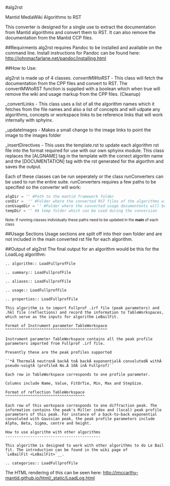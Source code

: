 #alg2rst


Mantid MediaWiki Algorithms to RST 

This converter is designed for a single use to extract the documentation from Mantid algorithms and convert them to RST. It can also remove the documentation from the Mantid CCP files. 

##Requirments
alg2rst requires Pandoc to be installed and available on the command line. Install instructions for Pandoc can be found here: http://johnmacfarlane.net/pandoc/installing.html

##How to Use:

alg2rst is made up of 4 classes. 
  _convertMWtoRST_  - This class will fetch the documentation from the CPP files and convert to RST. The convertMWtoRST function is supplied with a boolean which when true will remove the wiki and usage markup from the CPP files. (Cleanup) 
  
  _convertLinks - This class uses a list of all the algorithm names which it fetches from the file names and also a list of concepts and will udpate any algorithms, concepts or workspace links to be reference links that will work internally with sphyinx. 
  
  _updateImages - Makes a small change to the image links to point the image to the images folder
  
  _insertDirectives - This uses the template.rst to update each algorithm rst file into the format required for use with our own sphyinx module. This class  replaces the [ALGNAME] tag in the template with the correct algoritm name and the [DOCUMENTATION] tag with the rst generated for the algorthm and saves the output. 
  

Each of these classes can be run seperately or the class runConverters can be used to run the entire suite. runConverters requires a few paths to be specified so the converter will work: 
```python
algDir = '' #Path to the mantid framework folder
conDir =  '' #Folder where the converted RST files of the algorithms will be saved
conUsageDir = '' #Folder where the converted usage documentents will be saved
tempDir = '' #A temp folder which can be used during the conversion
```
<sub>Note: If running classes individually these paths need to be updated in the __main__ of each class<sub>

##Usage Sections
Usage sections are split off into their own folder and are not included in the main converted rst file for each algorithm. 

##Output of alg2rst
The final output for an algorithm would be this for the LoadLog algorithm:

```
.. algorithm:: LoadFullprofFile

.. summary:: LoadFullprofFile

.. aliases:: LoadFullprofFile

.. usage:: LoadFullprofFile

.. properties:: LoadFullprofFile

This algorithm is to import Fullprof .irf file (peak parameters) and
.hkl file (reflections) and record the information to TableWorkspaces,
which serve as the inputs for algorithm LeBailFit.

Format of Instrument parameter TableWorkspace
^^^^^^^^^^^^^^^^^^^^^^^^^^^^^^^^^^^^^^^^^^^^^

Instrument parameter TableWorkspace contains all the peak profile
parameters imported from Fullprof .irf file.

Presently these are the peak profiles supported

``*Â ThermalÂ neutronÂ backÂ toÂ backÂ exponentialÂ convolutedÂ withÂ pseudo-voigtÂ (profileÂ No.Â 10Â inÂ Fullprof)``

Each row in TableWorkspace corresponds to one profile parameter.

Columns include Name, Value, FitOrTie, Min, Max and StepSize.

Format of reflection TableWorkspace
^^^^^^^^^^^^^^^^^^^^^^^^^^^^^^^^^^^

Each row of this workspace corresponds to one diffraction peak. The
information contains the peak's Miller index and (local) peak profile
parameters of this peak. For instance of a back-to-back exponential
convoluted with Gaussian peak, the peak profile parameters include
Alpha, Beta, Sigma, centre and height.

How to use algorithm with other algorithms
------------------------------------------

This algorithm is designed to work with other algorithms to do Le Bail
fit. The introduction can be found in the wiki page of
`LeBailFit <LeBailFit>`__.

.. categories:: LoadFullprofFile
```

The HTML rendering of this can be seen here: 
http://jmccarthy-mantid.github.io/html/_static/LoadLog.html
